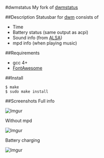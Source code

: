 #dwmstatus
My fork of [dwmstatus](http://git.suckless.org/dwmstatus)

##Description
Statusbar for [dwm](http://dwm.suckless.org/) consists of 
* Time
* Battery status (same output as acpi)
* Sound info (from [ALSA](https://en.wikipedia.org/wiki/Advanced_Linux_Sound_Architecture))
* mpd info (when playing music)

##Requirements
* gcc 4+
* [FontAwesome](http://fontawesome.io/)

##Install
```
$ make
$ sudo make install
```

##Screenshots
Full info

![Imgur](http://i.imgur.com/c5eMoST.png)

Without mpd

![Imgur](http://i.imgur.com/Q4LNzJ8.png)

Battery charging

![Imgur](http://i.imgur.com/4Vmtl1p.png)
